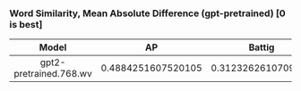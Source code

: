 ### Word Similarity, Mean Absolute Difference (gpt-pretrained) [0 is best]
|Model|AP|Battig|BLESS|ESSLI-2008|
|:--:|:--:|:--:|:--:|:--:|
|gpt2-pretrained.768.wv|0.4884251607520105|0.3123262610709172|0.5242378278315287|0.6442668319176663|
